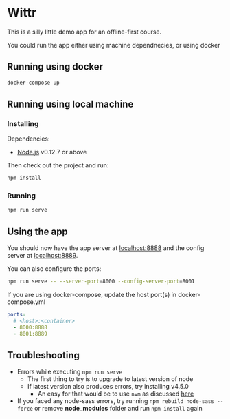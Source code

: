 # Wittr

This is a silly little demo app for an offline-first course.

You could run the app either using machine dependnecies, or using docker

## Running using docker

```sh
docker-compose up
```

## Running using local machine

### Installing

Dependencies:

* [Node.js](https://nodejs.org/en/) v0.12.7 or above

Then check out the project and run:

```sh
npm install
```

### Running

```sh
npm run serve
```

## Using the app

You should now have the app server at [localhost:8888](http://localhost:8888) and the config server at [localhost:8889](http://localhost:8889).

You can also configure the ports:

```sh
npm run serve -- --server-port=8000 --config-server-port=8001
```

If you are using docker-compose, update the host port(s) in docker-compose.yml

```yml
ports:
  # <host>:<container>
  - 8000:8888
  - 8001:8889
```

## Troubleshooting

* Errors while executing `npm run serve`
  * The first thing to try is to upgrade to latest version of node
  * If latest version also produces errors, try installing v4.5.0
    * An easy for that would be to use `nvm` as discussed [here](http://stackoverflow.com/a/7718438/1585523)
* If you faced any node-sass errors, try running `npm rebuild node-sass --force` or remove __node_modules__ folder and run `npm install` again
